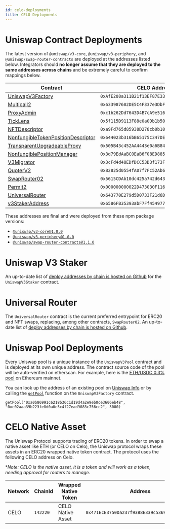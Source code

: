 ```yaml
---
id: celo-deployments
title: CELO Deployments
---
```


# Uniswap Contract Deployments

The latest version of `@uniswap/v3-core`, `@uniswap/v3-periphery`, and `@uniswap/swap-router-contracts` are deployed at the addresses listed below. Integrators should **no longer assume that they are deployed to the same addresses across chains** and be extremely careful to confirm mappings below.

| Contract                                                                                                                                                     | CELO Address                                 |
| ------------------------------------------------------------------------------------------------------------------------------------------------------------ | -------------------------------------------- |
| [UniswapV3Factory](https://github.com/Uniswap/uniswap-v3-core/blob/v1.0.0/contracts/UniswapV3Factory.sol)                                                    | `0xAfE208a311B21f13EF87E33A90049fC17A7acDEc` |
| [Multicall2](https://celoscan.io/address/0x633987602de5c4f337e3dbf265303a1080324204#code)                                                                    | `0x633987602DE5C4F337e3DbF265303A1080324204` |
| [ProxyAdmin](https://github.com/OpenZeppelin/openzeppelin-contracts/blob/v3.4.1-solc-0.7-2/contracts/proxy/ProxyAdmin.sol)                                   | `0xc1b262Dd7643D4B7cA9e51631bBd900a564BF49A` |
| [TickLens](https://github.com/Uniswap/uniswap-v3-periphery/blob/v1.0.0/contracts/lens/TickLens.sol)                                                          | `0x5f115D9113F88e0a0Db1b5033D90D4a9690AcD3D` |
| [NFTDescriptor](https://github.com/Uniswap/uniswap-v3-periphery/blob/v1.0.0/contracts/libraries/NFTDescriptor.sol)                                           | `0xa9Fd765d85938D278cb0b108DbE4BF7186831186` |
| [NonfungibleTokenPositionDescriptor](https://github.com/Uniswap/uniswap-v3-periphery/blob/v1.0.0/contracts/NonfungibleTokenPositionDescriptor.sol)           | `0x644023b316bB65175C347DE903B60a756F6dd554` |
| [TransparentUpgradeableProxy](https://github.com/OpenZeppelin/openzeppelin-contracts/blob/v3.4.1-solc-0.7-2/contracts/proxy/TransparentUpgradeableProxy.sol) | `0x505B43c452AA4443e0a6B84bb37771494633Fde9` |
| [NonfungiblePositionManager](https://github.com/Uniswap/uniswap-v3-periphery/blob/v1.0.0/contracts/NonfungiblePositionManager.sol)                           | `0x3d79EdAaBC0EaB6F08ED885C05Fc0B014290D95A` |
| [V3Migrator](https://github.com/Uniswap/uniswap-v3-periphery/blob/v1.0.0/contracts/V3Migrator.sol)                                                           | `0x3cFd4d48EDfDCC53D3f173F596f621064614C582` |
| [QuoterV2](https://github.com/Uniswap/v3-periphery/blob/main/contracts/lens/QuoterV2.sol)                                                                    | `0x82825d0554fA07f7FC52Ab63c961F330fdEFa8E8` |
| [SwapRouter02](https://github.com/Uniswap/swap-router-contracts/blob/main/contracts/SwapRouter02.sol)                                                        | `0x5615CDAb10dc425a742d643d949a7F474C01abc4` |
| [Permit2](https://github.com/Uniswap/permit2)                                                                                                                | `0x000000000022D473030F116dDEE9F6B43aC78BA3` |
| [UniversalRouter](https://github.com/Uniswap/universal-router)                                                                                               | `0x643770E279d5D0733F21d6DC03A8efbABf3255B4` |
| [v3StakerAddress](https://github.com/Uniswap/v3-staker)                                                                                                      | `0x6586FB35393abF7Ff454977a9b3c912d218791C6` |
 

These addresses are final and were deployed from these npm package versions:

- [`@uniswap/v3-core@1.0.0`](https://github.com/Uniswap/uniswap-v3-core/tree/v1.0.0)
- [`@uniswap/v3-periphery@1.0.0`](https://github.com/Uniswap/uniswap-v3-periphery/tree/v1.0.0)
- [`@uniswap/swap-router-contracts@1.1.0`](https://github.com/Uniswap/swap-router-contracts/tree/v1.1.0)

# Uniswap V3 Staker

An up-to-date list of [deploy addresses by chain is hosted on Github](https://github.com/Uniswap/v3-staker/releases/tag/v1.0.2) for the `UniswapV3Staker` contract.

# Universal Router

The `UniversalRouter` contract is the current preferred entrypoint for ERC20 and NFT swaps, replacing, among other contracts, `SwapRouter02`. An up-to-date list of [deploy addresses by chain is hosted on Github](https://github.com/Uniswap/universal-router/tree/main/deploy-addresses).

# Uniswap Pool Deployments

Every Uniswap pool is a unique instance of the `UniswapV3Pool` contract and is deployed at its own unique address. The contract source code of the pool will be auto-verified on etherscan. For example, here is the [ETH/USDC 0.3% pool](https://etherscan.io/address/0x8ad599c3a0ff1de082011efddc58f1908eb6e6d8) on Ethereum mainnet.

You can look up the address of an existing pool on [Uniswap Info](https://info.uniswap.org/#/) or by calling the [`getPool`](../reference/core/interfaces/IUniswapV3Factory.md#getpool) function on the `UniswapV3Factory` contract.

```solidity
getPool("0xa0b86991c6218b36c1d19d4a2e9eb0ce3606eb48", "0xc02aaa39b223fe8d0a0e5c4f27ead9083c756cc2", 3000)
```

# CELO Native Asset

The Uniswap Protocol supports trading of ERC20 tokens. In order to swap a native asset like ETH (or CELO on Celo), the Uniswap protocol wraps these assets in an ERC20 wrapped native token contract. The protocol uses the following CELO address on Celo.

**Note: CELO is the native asset, it is a token and will work as a token, needing approval for routers to manage.*

| Network | ChainId  | Wrapped Native Token | Address                                      |
| ------- | -------- | -------------------- | -------------------------------------------- |
| CELO    | `142220` | CELO Native Asset    | `0x471EcE3750Da237f93B8E339c536989b8978a438` |
